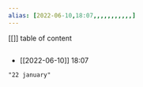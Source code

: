 ```yaml
---
alias: [2022-06-10,18:07,,,,,,,,,,,]
---
```

[[]]
table of content
```toc
```

- [[2022-06-10]] 18:07

```query
"22 january"
```